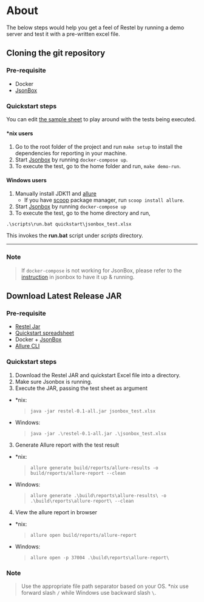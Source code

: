 # About

The below steps would help you get a feel of Restel by running a demo server and test it with a pre-written excel file.

## Cloning the git repository

### Pre-requisite

- Docker
- [JsonBox](https://github.com/vasanthv/jsonbox)

### Quickstart steps

You can edit [the sample sheet](jsonbox_test.xlsx) to play around with the tests being executed.

#### *nix users

1. Go to the root folder of the project and run `make setup` to install the dependencies for reporting in your machine.
2. Start [Jsonbox](https://github.com/vasanthv/jsonbox) by running `docker-compose up`.
3. To execute the test, go to the home folder and run, `make demo-run`.

#### Windows users 
1. Manually install JDK11 and [allure](https://docs.qameta.io/allure/#_installing_a_commandline)
    * If you have [scoop](https://scoop.sh/) package manager, run `scoop install allure`.
2. Start [Jsonbox](https://github.com/vasanthv/jsonbox) by running `docker-compose up`
3. To execute the test, go to the home directory and run,
```
.\scripts\run.bat quickstart\jsonbox_test.xlsx
```
This invokes the **run.bat** script under *scripts* directory.

---
### Note
> If `docker-compose` is not working for JsonBox, please refer to the [instruction](https://github.com/vasanthv/jsonbox#how-to-run-locally) in jsonbox to have it up & running.

## Download Latest Release JAR

### Pre-requisite

- [Restel Jar](https://github.com/techconative/Restel/releases/latest)
- [Quickstart spreadsheet](https://github.com/techconative/Restel/blob/main/quickstart/jsonbox_test.xlsx)
- Docker + [JsonBox](https://github.com/vasanthv/jsonbox)
- [Allure CLI](https://docs.qameta.io/allure/#_installing_a_commandline)

### Quickstart steps

1. Download the Restel JAR and quickstart Excel file into a directory.
2. Make sure Jsonbox is running.
2. Execute the JAR, passing the test sheet as argument
- *nix:
    > `java -jar restel-0.1-all.jar jsonbox_test.xlsx`
- Windows:
    > `java -jar .\restel-0.1-all.jar .\jsonbox_test.xlsx`
3. Generate Allure report with the test result
- *nix:
    > `allure generate build/reports/allure-results -o build/reports/allure-report --clean`
- Windows:
    > `allure generate .\build\reports\allure-results\ -o .\build\reports\allure-report\ --clean`
4. View the allure report in browser
- *nix:
    > `allure open build/reports/allure-report`
- Windows:
    > `allure open -p 37004 .\build\reports\allure-report\`

### Note
> Use the appropriate file path separator based on your OS. *nix use forward slash `/` while Windows use backward slash `\`.